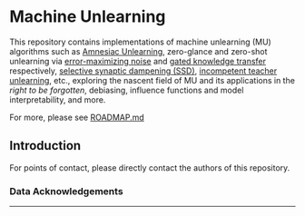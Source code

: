 # Machine Unlearning

This repository contains implementations of machine unlearning (MU) algorithms such as [Amnesiac Unlearning](https://arxiv.org/abs/2010.10981), zero-glance and zero-shot unlearning via [error-maximizing noise](https://arxiv.org/abs/2111.08947) and [gated knowledge transfer](https://arxiv.org/abs/2201.05629) respectively, [selective synaptic dampening (SSD)](https://arxiv.org/abs/2308.07707), [incompetent teacher unlearning](https://arxiv.org/abs/2205.08096), etc., exploring the nascent field of MU and its applications in the _right to be forgotten_, debiasing, influence functions and model interpretability, and more.

For more, please see [ROADMAP.md](ROADMAP.md)

## Introduction

For points of contact, please directly contact the authors of this repository.

### Data Acknowledgements

---
